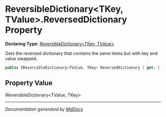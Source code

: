 # ReversibleDictionary\<TKey, TValue\>.ReversedDictionary Property

**Declaring Type:** [ReversibleDictionary\<TKey, TValue\>](../Type.md)

Gets the reversed dictionary that contains the same items but with key and value swapped.

```csharp
public IReversibleDictionary<TValue, TKey> ReversedDictionary { get; }
```

## Property Value

IReversibleDictionary\<TValue, TKey\>

___

*Documentation generated by [MdDocs](https://github.com/ap0llo/mddocs)*
